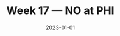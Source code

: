 ---
layout: game
title: Week 17 — NO at PHI
season: 2022
game_id: 2022_17_NO_PHI
week: 17
date: 2023-01-01
home_team: PHI
away_team: NO
final_home: 
final_away: 
pbp_url: /assets/data/pbp/2022/2022_17_NO_PHI.csv.gz
---